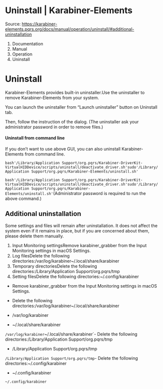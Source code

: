 # Uninstall | Karabiner-Elements

Source: https://karabiner-elements.pqrs.org/docs/manual/operation/uninstall/#additional-uninstallation

1. Documentation
1. Manual
1. Operation
1. Uninstall

# Uninstall

Karabiner-Elements provides built-in uninstaller.Use the uninstaller to remove Karabiner-Elements from your system.

You can launch the uninstaller from “Launch uninstaller” button on Uninstall tab.

Then, follow the instruction of the dialog. (The uninstaller ask your administrator password in order to remove files.)

#### Uninstall from command line

If you don’t want to use above GUI, you can also uninstall Karabiner-Elements from command line.

`
bash'/Library/Application Support/org.pqrs/Karabiner-DriverKit-VirtualHIDDevice/scripts/uninstall/deactivate_driver.sh'sudo'/Library/Application Support/org.pqrs/Karabiner-Elements/uninstall.sh'
`

`bash'/Library/Application Support/org.pqrs/Karabiner-DriverKit-VirtualHIDDevice/scripts/uninstall/deactivate_driver.sh'sudo'/Library/Application Support/org.pqrs/Karabiner-Elements/uninstall.sh'`(Administrator password is required to run the above command.)

## Additional uninstallation

Some settings and files will remain after uninstallation.
It does not affect the system even if it remains in place, but if you are concerned about them, please delete them manually.

1. Input Monitoring settingsRemove karabiner_grabber from the Input Monitoring settings in macOS Settings.
1. Log filesDelete the following directories:/var/log/karabiner~/.local/share/karabiner
1. Temporary directoriesDelete the following directories:/Library/Application Support/org.pqrs/tmp
1. Setting filesDelete the following directories:~/.config/karabiner

- Remove karabiner_grabber from the Input Monitoring settings in macOS Settings.

- Delete the following directories:/var/log/karabiner~/.local/share/karabiner

- /var/log/karabiner
- ~/.local/share/karabiner

`/var/log/karabiner`~/.local/share/karabiner`- Delete the following directories:/Library/Application Support/org.pqrs/tmp

- /Library/Application Support/org.pqrs/tmp

`/Library/Application Support/org.pqrs/tmp`- Delete the following directories:~/.config/karabiner

- ~/.config/karabiner

`~/.config/karabiner`